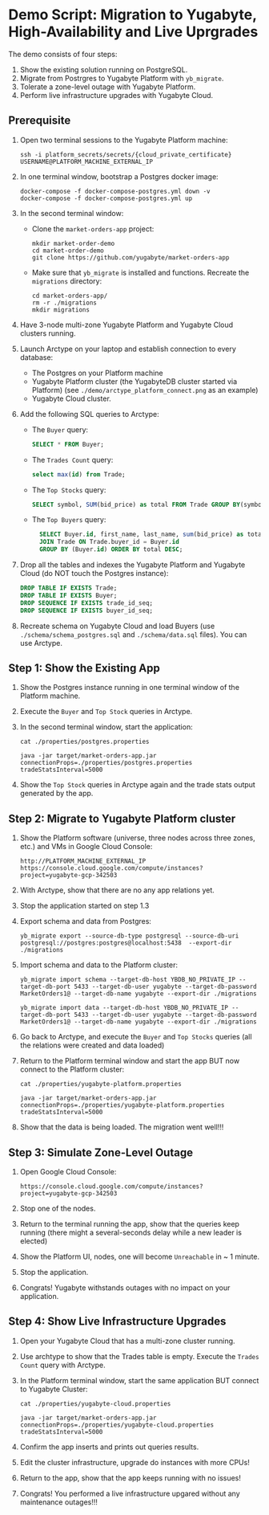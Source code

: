 # Demo Script: Migration to Yugabyte, High-Availability and Live Uprgrades

The demo consists of four steps:

1. Show the existing solution running on PostgreSQL.
2. Migrate from Postrgres to Yugabyte Platform with `yb_migrate`.
3. Tolerate a zone-level outage with Yugabyte Platform.
4. Perform live infrastructure upgrades with Yugabyte Cloud.

## Prerequisite

1. Open two terminal sessions to the Yugabyte Platform machine:
    
    ```shell
    ssh -i platform_secrets/secrets/{cloud_private_certificate} USERNAME@PLATFORM_MACHINE_EXTERNAL_IP
    ```

2. In one terminal window, bootstrap a Postgres docker image:

    ```shell
    docker-compose -f docker-compose-postgres.yml down -v
    docker-compose -f docker-compose-postgres.yml up
    ```

3. In the second terminal window:
    * Clone the `market-orders-app` project:
        ```shell
        mkdir market-order-demo
        cd market-order-demo
        git clone https://github.com/yugabyte/market-orders-app
        ```
    * Make sure that `yb_migrate` is installed and functions. Recreate the `migrations` directory:
        ```shell
        cd market-orders-app/
        rm -r ./migrations
        mkdir migrations
        ```

4. Have 3-node multi-zone Yugabyte Platform and Yugabyte Cloud clusters running.

5. Launch Arctype on your laptop and establish connection to every database:
    * The Postgres on your Platform machine
    * Yugabyte Platform cluster (the YugabyteDB cluster started via Platform) (see `./demo/arctype_platform_connect.png` as an example)
    * Yugabyte Cloud cluster.

6. Add the following SQL queries to Arctype:
    * The `Buyer` query:
        ```sql
        SELECT * FROM Buyer;
        ```
    * The `Trades Count` query:
        ```sql
        select max(id) from Trade;
        ```
    * The `Top Stocks` query:
        ```sql
        SELECT symbol, SUM(bid_price) as total FROM Trade GROUP BY(symbol) ORDER BY total DESC;
        ``` 
    * The `Top Buyers` query:
        ```sql
          SELECT Buyer.id, first_name, last_name, sum(bid_price) as total FROM Buyer
          JOIN Trade ON Trade.buyer_id = Buyer.id
          GROUP BY (Buyer.id) ORDER BY total DESC;
        ```         

7. Drop all the tables and indexes the Yugabyte Platform and Yugabyte Cloud (do NOT touch the Postgres instance):
    ```sql
    DROP TABLE IF EXISTS Trade;
    DROP TABLE IF EXISTS Buyer;
    DROP SEQUENCE IF EXISTS trade_id_seq;
    DROP SEQUENCE IF EXISTS buyer_id_seq;
    ```

8. Recreate schema on Yugabyte Cloud and load Buyers (use `./schema/schema_postgres.sql` and `./schema/data.sql` files). You can use Arctype.


## Step 1: Show the Existing App

1. Show the Postgres instance running in one terminal window of the Platform machine.

2. Execute the `Buyer` and `Top Stock` queries in Arctype.

3. In the second terminal window, start the application:
    ```shell
    cat ./properties/postgres.properties

    java -jar target/market-orders-app.jar connectionProps=./properties/postgres.properties tradeStatsInterval=5000
    ```
4. Show the `Top Stock` queries in Arctype again and the trade stats output generated by the app.    



## Step 2: Migrate to Yugabyte Platform cluster

1. Show the Platform software (universe, three nodes across three zones, etc.) and VMs in Google Cloud Console:

    ```shell
    http://PLATFORM_MACHINE_EXTERNAL_IP
    https://console.cloud.google.com/compute/instances?project=yugabyte-gcp-342503
    ```

2. With Arctype, show that there are no any app relations yet.

3. Stop the application started on step 1.3

4. Export schema and data from Postgres:
    ```shell
    yb_migrate export --source-db-type postgresql --source-db-uri postgresql://postgres:postgres@localhost:5438  --export-dir ./migrations 
    ```
5. Import schema and data to the Platform cluster:
    ```shell
    yb_migrate import schema --target-db-host YBDB_NO_PRIVATE_IP --target-db-port 5433 --target-db-user yugabyte --target-db-password MarketOrders1@ --target-db-name yugabyte --export-dir ./migrations

    yb_migrate import data --target-db-host YBDB_NO_PRIVATE_IP --target-db-port 5433 --target-db-user yugabyte --target-db-password MarketOrders1@ --target-db-name yugabyte --export-dir ./migrations
    ```    

6. Go back to Arctype, and execute the `Buyer` and `Top Stocks` queries (all the relations were created and data loaded)

7. Return to the Platform terminal window and start the app BUT now connect to the Platform cluster:
    ```shell
    cat ./properties/yugabyte-platform.properties

    java -jar target/market-orders-app.jar connectionProps=./properties/yugabyte-platform.properties tradeStatsInterval=5000
    ```

8. Show that the data is being loaded. The migration went well!!!    



## Step 3: Simulate Zone-Level Outage

1. Open Google Cloud Console:

    ```shell
    https://console.cloud.google.com/compute/instances?project=yugabyte-gcp-342503
    ```

2. Stop one of the nodes.

3. Return to the terminal running the app, show that the queries keep running (there might a several-seconds delay while a new leader is elected)

4. Show the Platform UI, nodes, one will become `Unreachable` in ~ 1 minute.

5. Stop the application.

6. Congrats! Yugabyte withstands outages with no impact on your application.



## Step 4: Show Live Infrastructure Upgrades

1. Open your Yugabyte Cloud that has a multi-zone cluster running.

2. Use archtype to show that the Trades table is empty. Execute the `Trades Count` query with Arctype.

3. In the Platform terminal window, start the same application BUT connect to Yugabyte Cluster:
    ```shell
    cat ./properties/yugabyte-cloud.properties

    java -jar target/market-orders-app.jar connectionProps=./properties/yugabyte-cloud.properties tradeStatsInterval=5000
    ```

4. Confirm the app inserts and prints out queries results.

5. Edit the cluster infrastructure, upgrade do instances with more CPUs!

6. Return to the app, show that the app keeps running with no issues!

7. Congrats! You performed a live infrastructure upgared without any maintenance outages!!!


